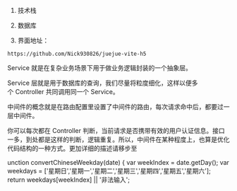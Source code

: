 1. 技术栈


2. 数据库


3. 界面地址： 

```code 
https://github.com/Nick930826/juejue-vite-h5
```


Service 就是在复杂业务场景下用于做业务逻辑封装的一个抽象层。


Service 层就是用于数据库的查询，我们尽量将粒度细化，这样以便多个 Controller 共同调用同一个 Service。

中间件的概念就是在路由配置里设置了中间件的路由，每次请求命中后，都要过一层中间件。


你可以每次都在 Controller 判断，当前请求是否携带有效的用户认证信息。接口一多，到处都是这样的判断，逻辑重复。所以，中间件在某种程度上，也算是优化代码结构的一种方式。更加详细的描述请移步至

unction convertChineseWeekday(date) { var weekIndex = date.getDay(); var weekdays = ['星期日','星期一','星期二','星期三','星期四','星期五','星期六']; return weekdays[weekIndex] || '非法输入';



